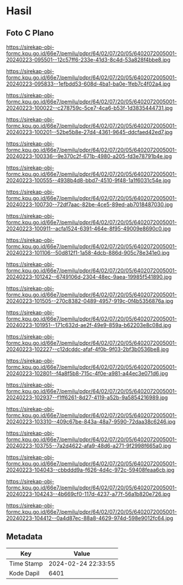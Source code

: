 # Hasil

## Foto C Plano

https://sirekap-obj-formc.kpu.go.id/66e7/pemilu/pdpr/64/02/07/20/05/6402072005001-20240223-095501--12c57ff6-233e-41d3-8c4d-53a828f4bbe8.jpg

https://sirekap-obj-formc.kpu.go.id/66e7/pemilu/pdpr/64/02/07/20/05/6402072005001-20240223-095833--1efbdd53-608d-4ba1-ba0e-1feb7c4f02a4.jpg

https://sirekap-obj-formc.kpu.go.id/66e7/pemilu/pdpr/64/02/07/20/05/6402072005001-20240223-100022--c278759c-5ce7-4ca6-b53f-1d3835444731.jpg

https://sirekap-obj-formc.kpu.go.id/66e7/pemilu/pdpr/64/02/07/20/05/6402072005001-20240223-100201--52be5b8e-27d4-4361-9645-ddcfaed42ed7.jpg

https://sirekap-obj-formc.kpu.go.id/66e7/pemilu/pdpr/64/02/07/20/05/6402072005001-20240223-100336--9e370c2f-671b-4980-a205-fd3e78791b4e.jpg

https://sirekap-obj-formc.kpu.go.id/66e7/pemilu/pdpr/64/02/07/20/05/6402072005001-20240223-100555--4938b4d8-bbd7-4510-9f48-1a1f6031c54e.jpg

https://sirekap-obj-formc.kpu.go.id/66e7/pemilu/pdpr/64/02/07/20/05/6402072005001-20240223-100730--72df7aac-82be-4ce5-89ed-ab7018487030.jpg

https://sirekap-obj-formc.kpu.go.id/66e7/pemilu/pdpr/64/02/07/20/05/6402072005001-20240223-100911--acfa1524-6391-464e-8f95-49009e8690c0.jpg

https://sirekap-obj-formc.kpu.go.id/66e7/pemilu/pdpr/64/02/07/20/05/6402072005001-20240223-101106--50d812f1-1a58-4dcb-886d-905c78e341e0.jpg

https://sirekap-obj-formc.kpu.go.id/66e7/pemilu/pdpr/64/02/07/20/05/6402072005001-20240223-101242--6749106d-2304-48ec-9aea-19985f541890.jpg

https://sirekap-obj-formc.kpu.go.id/66e7/pemilu/pdpr/64/02/07/20/05/6402072005001-20240223-101505--270c8382-0489-4957-919c-0f4b5356876a.jpg

https://sirekap-obj-formc.kpu.go.id/66e7/pemilu/pdpr/64/02/07/20/05/6402072005001-20240223-101951--171c632d-ae2f-49e9-859a-b62203e8c08d.jpg

https://sirekap-obj-formc.kpu.go.id/66e7/pemilu/pdpr/64/02/07/20/05/6402072005001-20240223-102227--c12dcddc-afaf-4f0b-9f03-2bf3b0536be8.jpg

https://sirekap-obj-formc.kpu.go.id/66e7/pemilu/pdpr/64/02/07/20/05/6402072005001-20240223-102801--f4a8f5b8-715c-4f0e-a981-a44ec3e071d6.jpg

https://sirekap-obj-formc.kpu.go.id/66e7/pemilu/pdpr/64/02/07/20/05/6402072005001-20240223-102937--f1ff6261-8d27-4119-a52b-9a5854216989.jpg

https://sirekap-obj-formc.kpu.go.id/66e7/pemilu/pdpr/64/02/07/20/05/6402072005001-20240223-103310--409c67be-843a-48a7-9590-72daa38c6246.jpg

https://sirekap-obj-formc.kpu.go.id/66e7/pemilu/pdpr/64/02/07/20/05/6402072005001-20240223-103755--7a2d4622-afa9-48d6-a271-9f2998f665a0.jpg

https://sirekap-obj-formc.kpu.go.id/66e7/pemilu/pdpr/64/02/07/20/05/6402072005001-20240223-104043--cbbddd9a-f626-4d4c-972c-59408feaa6cb.jpg

https://sirekap-obj-formc.kpu.go.id/66e7/pemilu/pdpr/64/02/07/20/05/6402072005001-20240223-104243--4b669cf0-117d-4237-a77f-56a1b820e726.jpg

https://sirekap-obj-formc.kpu.go.id/66e7/pemilu/pdpr/64/02/07/20/05/6402072005001-20240223-104412--0a4d87ec-88a8-4629-974d-598e9012fc64.jpg


## Metadata

| Key        | Value               |
| ---------- | ------------------- |
| Time Stamp | 2024-02-24 22:33:55 |
| Kode Dapil | 6401                |



